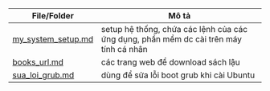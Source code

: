 |File/Folder|Mô tả|
|-|-|
|[my_system_setup.md](./my_system_setup.md)|setup hệ thống, chứa các lệnh của các ứng dụng, phần mềm dc cài trên máy tính cá nhân|
|[books_url.md](./books_url.md)|các trang web để download sách lậu|
|[sua_loi_grub.md](./sua_loi_grub.md)|dùng để sửa lỗi boot grub khi cài Ubuntu|
